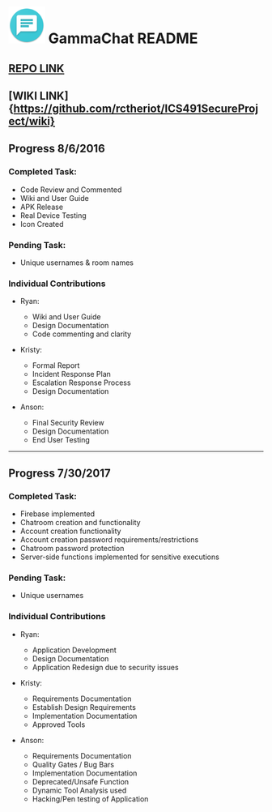 # ![](https://github.com/rctheriot/ICS491SecureProject/blob/master/app/src/main/res/mipmap-hdpi/ic_gammachat.png?raw=true) GammaChat README

## [REPO LINK](https://github.com/rctheriot/ICS491SecureProject)
## [WIKI LINK]{https://github.com/rctheriot/ICS491SecureProject/wiki}

## Progress 8/6/2016

### Completed Task:
- Code Review and Commented  
- Wiki and User Guide
- APK Release
- Real Device Testing
- Icon Created

### Pending Task:
- Unique usernames & room names

### Individual Contributions
- Ryan:
  - Wiki and User Guide
  - Design Documentation
  - Code commenting and clarity

- Kristy:
  - Formal Report
  - Incident Response Plan
  - Escalation Response Process
  - Design Documentation

- Anson:
	- Final Security Review
	- Design Documentation
	- End User Testing 

---

## Progress 7/30/2017

### Completed Task:
- Firebase implemented
- Chatroom creation and functionality
- Account creation functionality
- Account creation password requirements/restrictions
- Chatroom password protection
- Server-side functions implemented for sensitive executions

### Pending Task:
- Unique usernames

### Individual Contributions
- Ryan:
	- Application Development
	- Design Documentation
	- Application Redesign due to security issues

- Kristy:
	- Requirements Documentation
	- Establish Design Requirements
	- Implementation Documentation
	- Approved Tools

- Anson:
	- Requirements Documentation
	- Quality Gates / Bug Bars
	- Implementation Documentation
	- Deprecated/Unsafe Function
	- Dynamic Tool Analysis used
	- Hacking/Pen testing of Application


